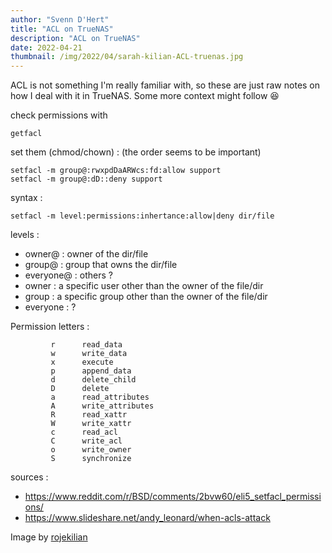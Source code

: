 ```yaml
---
author: "Svenn D'Hert"
title: "ACL on TrueNAS"
description: "ACL on TrueNAS"
date: 2022-04-21
thumbnail: /img/2022/04/sarah-kilian-ACL-truenas.jpg
---
```


ACL is not something I'm really familiar with, so these are just raw notes on how I deal with it in TrueNAS. Some more context might follow :laughing:

check permissions with
```
getfacl
```


set them (chmod/chown) :  (the order seems to be important)
```
setfacl -m group@:rwxpdDaARWcs:fd:allow support
setfacl -m group@:dD::deny support
```

syntax :
```
setfacl -m level:permissions:inhertance:allow|deny dir/file
```

levels :
- owner@ : owner of the dir/file
- group@ : group that owns the dir/file
- everyone@ : others ?
- owner : a specific user other than the owner of the file/dir
- group : a specific group other than the owner of the file/dir
- everyone : ?

Permission letters :
```
         r      read_data
         w      write_data
         x      execute
         p      append_data
         d      delete_child
         D      delete
         a      read_attributes
         A      write_attributes
         R      read_xattr
         W      write_xattr
         c      read_acl
         C      write_acl
         o      write_owner
         S      synchronize
```

sources :        
- https://www.reddit.com/r/BSD/comments/2bvw60/eli5_setfacl_permissions/
- https://www.slideshare.net/andy_leonard/when-acls-attack


Image by [rojekilian](https://unsplash.com/@rojekilian)
